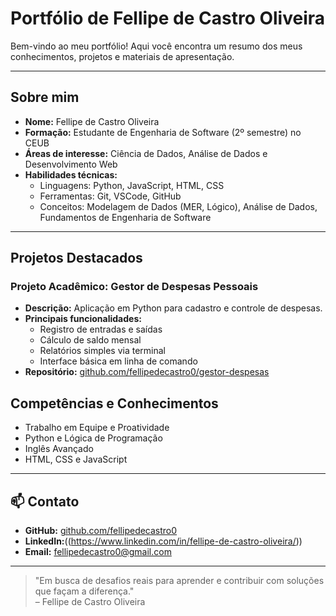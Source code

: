 #  Portfólio de Fellipe de Castro Oliveira

Bem-vindo ao meu portfólio! Aqui você encontra um resumo dos meus conhecimentos, projetos e materiais de apresentação.

---

##  Sobre mim

- **Nome:** Fellipe de Castro Oliveira
- **Formação:** Estudante de Engenharia de Software (2º semestre) no CEUB
- **Áreas de interesse:** Ciência de Dados, Análise de Dados e Desenvolvimento Web
- **Habilidades técnicas:**
  - Linguagens: Python, JavaScript, HTML, CSS
  - Ferramentas: Git, VSCode, GitHub
  - Conceitos: Modelagem de Dados (MER, Lógico), Análise de Dados, Fundamentos de Engenharia de Software

---

##  Projetos Destacados

### Projeto Acadêmico: Gestor de Despesas Pessoais
- **Descrição:** Aplicação em Python para cadastro e controle de despesas.
- **Principais funcionalidades:**
  - Registro de entradas e saídas
  - Cálculo de saldo mensal
  - Relatórios simples via terminal
  - Interface básica em linha de comando
- **Repositório:** [github.com/fellipedecastro0/gestor-despesas]( https://github.com/fellipedecastro0/gestor_despesas_pessoais)

##  Competências e Conhecimentos

- Trabalho em Equipe e Proatividade
- Python e Lógica de Programação
- Inglês Avançado
- HTML, CSS e JavaScript


---

## 📫 Contato

- **GitHub:** [github.com/fellipedecastro0](https://github.com/fellipedecastro0)
- **LinkedIn:**((https://www.linkedin.com/in/fellipe-de-castro-oliveira/))
- **Email:** fellipedecastro0@gmail.com

---

> "Em busca de desafios reais para aprender e contribuir com soluções que façam a diferença."  
> – Fellipe de Castro Oliveira
